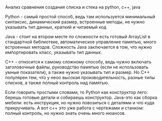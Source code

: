 Анализ сравнения создания списка и стека на python, c++, java

Python - самый простой способ, ведь там используется минимальный синтаксис, динамический размер, встроенные методы, не нужно указывать тип данных, краткий и читаемый код

Java - стоит на втором месте по сложности есть готовый ArrayList в стандартной библиотеке, автоматическое управление памятью, много встроенных методов. Сложность Java заключается в том, что нужно импортировать класс, указывать тип данных. 

C++ - относится к самому сложному способу, ведь нужно включать заголовочные файлы, руководство памятью (если не использовать умные показатели), а также нужно указывать тип и размер. Но C++ популярен тем, что у неоо высокая производительность, разные типы списков, а также полный контроль над памятью. 

Если говорить простыми словами, то Python как конструктор лего: берешь готовые детали и собираешь конструктор. Java-это как сборка мебели: есть инструкция, но нужно повозиться с деталями и что куда прикручивать. А вот c++ это уже работа с чертежами и станком: полный контроль, но нужно знать очень много нюансов. 
